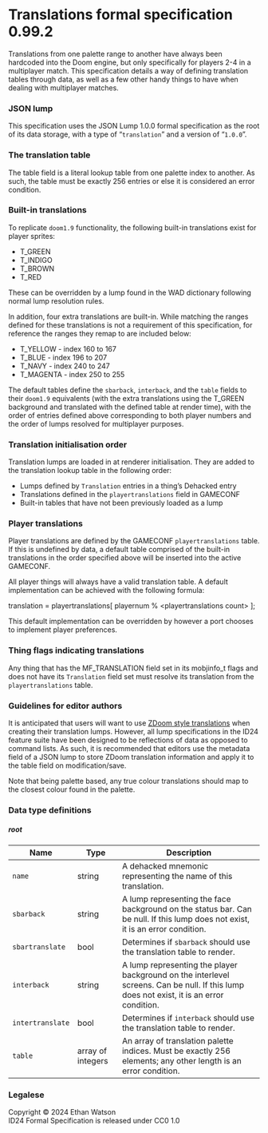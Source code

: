# Translations formal specification 0.99.2

Translations from one palette range to another have always been hardcoded into the Doom engine, but only specifically for players 2-4 in a multiplayer match. This specification details a way of defining translation tables through data, as well as a few other handy things to have when dealing with multiplayer matches.

### JSON lump

This specification uses the JSON Lump 1.0.0 formal specification as the root of its data storage, with a type of “`translation`” and a version of “`1.0.0`”.

### The translation table

The table field is a literal lookup table from one palette index to another. As such, the table must be exactly 256 entries or else it is considered an error condition.

### Built-in translations

To replicate `doom1.9` functionality, the following built-in translations exist for player sprites:

- T_GREEN
- T_INDIGO
- T_BROWN
- T_RED

These can be overridden by a lump found in the WAD dictionary following normal lump resolution rules.

In addition, four extra translations are built-in. While matching the ranges defined for these translations is not a requirement of this specification, for reference the ranges they remap to are included below:

- T_YELLOW - index 160 to 167
- T_BLUE - index 196 to 207
- T_NAVY - index 240 to 247
- T_MAGENTA - index 250 to 255

The default tables define the `sbarback`, `interback`, and the `table` fields to their `doom1.9` equivalents (with the extra translations using the T_GREEN background and translated with the defined table at render time), with the order of entries defined above corresponding to both player numbers and the order of lumps resolved for multiplayer purposes.

### Translation initialisation order

Translation lumps are loaded in at renderer initialisation. They are added to the translation lookup table in the following order:

- Lumps defined by `Translation` entries in a thing’s Dehacked entry
- Translations defined in the `playertranslations` field in GAMECONF
- Built-in tables that have not been previously loaded as a lump

### Player translations

Player translations are defined by the GAMECONF `playertranslations` table. If this is undefined by data, a default table comprised of the built-in translations in the order specified above will be inserted into the active GAMECONF.

All player things will always have a valid translation table. A default implementation can be achieved with the following formula:

translation = playertranslations\[ playernum % &lt;playertranslations count&gt; \];

This default implementation can be overridden by however a port chooses to implement player preferences.

### Thing flags indicating translations

Any thing that has the MF_TRANSLATION field set in its mobjinfo_t flags and does not have its `Translation` field set must resolve its translation from the `playertranslations` table.

### Guidelines for editor authors

It is anticipated that users will want to use [ZDoom style translations](https://zdoom.org/wiki/Translation) when creating their translation lumps. However, all lump specifications in the ID24 feature suite have been designed to be reflections of data as opposed to command lists. As such, it is recommended that editors use the metadata field of a JSON lump to store ZDoom translation information and apply it to the table field on modification/save.

Note that being palette based, any true colour translations should map to the closest colour found in the palette.

### Data type definitions

##### root

| Name             | Type              | Description |
|------------------|-------------------|-------------|
| `name`           | string            | A dehacked mnemonic representing the name of this translation. |
| `sbarback`       | string            | A lump representing the face background on the status bar. Can be null. If this lump does not exist, it is an error condition. |
| `sbartranslate`  | bool              | Determines if `sbarback` should use the translation table to render. |
| `interback`      | string            | A lump representing the player background on the interlevel screens. Can be null. If this lump does not exist, it is an error condition. |
| `intertranslate` | bool              | Determines if `interback` should use the translation table to render. |
| `table`          | array of integers | An array of translation palette indices. Must be exactly 256 elements; any other length is an error condition. |

### Legalese

Copyright © 2024 Ethan Watson  
ID24 Formal Specification is released under CC0 1.0  
